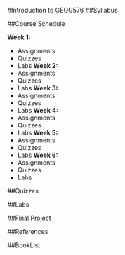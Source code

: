 #Introduction to GEOG576
##Syllabus

##Course Schedule

**Week 1:**
  - Assignments
  - Quizzes
  - Labs
**Week 2:**
  - Assignments
  - Quizzes
  - Labs
**Week 3:**
  - Assignments
  - Quizzes
  - Labs
**Week 4:**
  - Assignments
  - Quizzes
  - Labs
**Week 5:**
  - Assignments
  - Quizzes
  - Labs
**Week 6:**
  - Assignments
  - Quizzes
  - Labs
  

##Quizzes

##Labs

##Final Project

##References

##BookList
